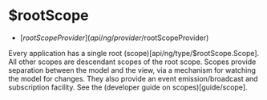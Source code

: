 



# $rootScope


* [$rootScopeProvider](api/ng/provider/$rootScopeProvider)








Every application has a single root (scope)[api/ng/type/$rootScope.Scope].
All other scopes are descendant scopes of the root scope. Scopes provide separation
between the model and the view, via a mechanism for watching the model for changes.
They also provide an event emission/broadcast and subscription facility. See the
(developer guide on scopes)[guide/scope].







  










